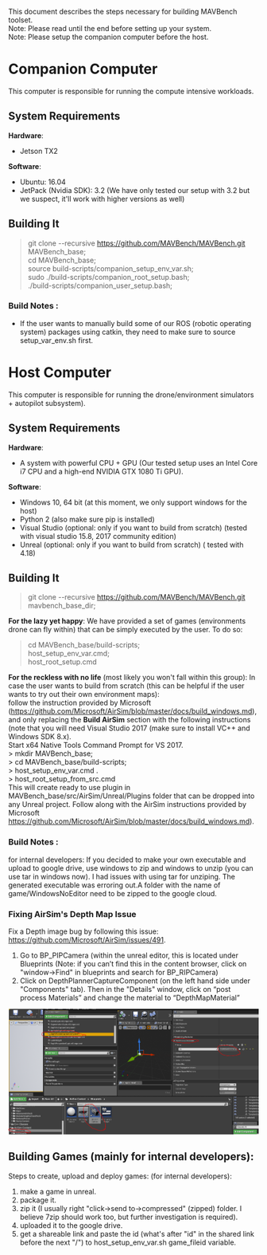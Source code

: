 This document describes the steps necessary for building MAVBench toolset.    
Note: Please read until the end before setting up your system.   
Note: Please setup the companion computer before the host.  

[comment]: <p align="center"> 
# Companion Computer 

This computer is responsible for running the compute intensive workloads.

## System Requirements
**Hardware**:  
+ Jetson TX2  

**Software**:  
+ Ubuntu: 16.04  
+ JetPack (Nvidia SDK): 3.2 (We have only tested our setup with 3.2 but we suspect, it'll work with higher versions as well)  

## Building It 
> git clone  --recursive https://github.com/MAVBench/MAVBench.git MAVBench_base;     
> cd MAVBench_base;   
> source build-scripts/companion_setup_env_var.sh;    
> sudo ./build-scripts/companion_root_setup.bash;    
> ./build-scripts/companion_user_setup.bash;  
    

### Build Notes :
- If the user wants to manually build some of our ROS (robotic operating system) packages using catkin, they need to make sure to source setup_var_env.sh first.  

# Host Computer 
This computer is responsible for running the drone/environment simulators + autopilot subsystem).

## System Requirements
**Hardware**:  
+ A system with powerful CPU + GPU (Our tested setup uses an Intel Core i7 CPU and a high-end NVIDIA GTX 1080 Ti GPU).

**Software**:  
+ Windows 10, 64 bit   (at this moment, we only support windows for the host)
+ Python 2 (also make sure pip is installed)
+ Visual Studio (optional: only if you want to build from scratch) (tested with visual studio 15.8, 2017 community edition)  
+ Unreal (optional: only if you want to build from scratch) ( tested with 4.18) 


## Building It
> git clone  --recursive https://github.com/MAVBench/MAVBench.git mavbench_base_dir;   
   
   **For the lazy yet happy**: We have provided a set of games (environments drone can fly within) that can be simply executed by the user. To do so:   
   > cd MAVBench_base/build-scripts;          
   > host_setup_env_var.cmd;              
   > host_root_setup.cmd              
   
   **For the reckless with no life** (most likely you won't fall within this group): In case the user wants to build from scratch (this can be helpful if the user wants to try out their own environment maps):  
      follow the instruction provided by Microsoft      (https://github.com/Microsoft/AirSim/blob/master/docs/build_windows.md), and only replacing the **Build AirSim** section with the following instructions (note that you will need Visual Studio 2017 (make sure to install VC++ and Windows SDK 8.x).      
      Start x64 Native Tools Command Prompt for VS 2017.            
      > mkdir MAVBench_base;         
      > cd MAVBench_base/build-scripts;       
      > host_setup_env_var.cmd .       
      > host_root_setup_from_src.cmd           
      This will create ready to use plugin in MAVBench_base/src/AirSim/Unreal/Plugins folder that can be dropped into any Unreal project. Follow along with the AirSim instructions provided by Microsoft   https://github.com/Microsoft/AirSim/blob/master/docs/build_windows.md).       

### Build Notes :
for internal developers: 
If you decided to make your own executable and upload to google drive, use windows to zip and windows to unzip (you can use tar in windows now). I had issues with using tar for unziping. The generated executable was erroring out.A folder with the name of game/WindowsNoEditor need to be zipped to the google cloud.

### Fixing AirSim's Depth Map Issue
Fix a Depth image bug by following this issue: https://github.com/Microsoft/AirSim/issues/491. 
1. Go to BP_PIPCamera (within the unreal editor, this is located under Blueprints (Note: if you can’t find this in the content browser, click on "window->Find" in blueprints and search for BP_RIPCamera)
1. Click on DepthPlannerCaptureComponent (on the left hand side under "Components" tab). Then in the "Details" window, click on “post process Materials” and change the material to “DepthMapMaterial”

![alt text](https://github.com/MAVBench/MAVBench/blob/master/docs/images/BP_PIP_depth-map-modification.PNG)



## Building Games (mainly for internal developers):
Steps to create, upload and deploy games: (for internal developers):
1. make a game in unreal.
2. package it.
3.  zip it (I usually right "click->send to->compressed" (zipped) folder. I believe 7zip should work too, but further investigation is required).
4. uploaded it to the google drive.
5. get a shareable link and paste the id (what's after "id" in the shared link before the next "/") to host_setup_env_var.sh game_fileid variable.


